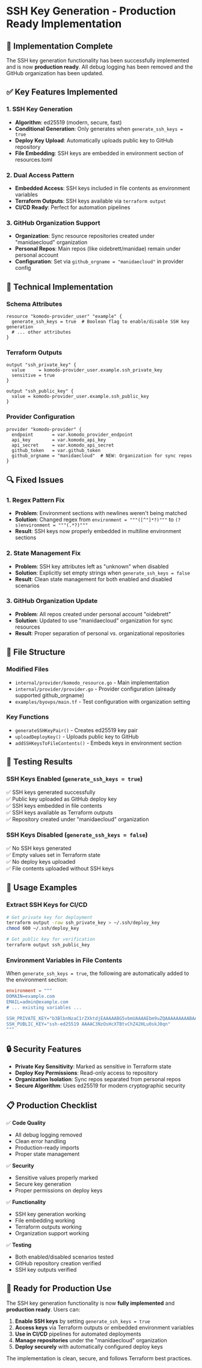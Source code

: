 # SSH Key Generation - Production Ready Implementation

## 🎉 **Implementation Complete**

The SSH key generation functionality has been successfully implemented and is now **production ready**. All debug logging has been removed and the GitHub organization has been updated.

## ✅ **Key Features Implemented**

### 1. **SSH Key Generation**
- **Algorithm**: ed25519 (modern, secure, fast)
- **Conditional Generation**: Only generates when `generate_ssh_keys = true`
- **Deploy Key Upload**: Automatically uploads public key to GitHub repository
- **File Embedding**: SSH keys are embedded in environment section of resources.toml

### 2. **Dual Access Pattern**
- **Embedded Access**: SSH keys included in file contents as environment variables
- **Terraform Outputs**: SSH keys available via `terraform output`
- **CI/CD Ready**: Perfect for automation pipelines

### 3. **GitHub Organization Support**
- **Organization**: Sync resource repositories created under "manidaecloud" organization
- **Personal Repos**: Main repos (like oidebrett/manidae) remain under personal account
- **Configuration**: Set via `github_orgname = "manidaecloud"` in provider config

## 🔧 **Technical Implementation**

### **Schema Attributes**
```hcl
resource "komodo-provider_user" "example" {
  generate_ssh_keys = true  # Boolean flag to enable/disable SSH key generation
  # ... other attributes
}
```

### **Terraform Outputs**
```hcl
output "ssh_private_key" {
  value     = komodo-provider_user.example.ssh_private_key
  sensitive = true
}

output "ssh_public_key" {
  value = komodo-provider_user.example.ssh_public_key
}
```

### **Provider Configuration**
```hcl
provider "komodo-provider" {
  endpoint       = var.komodo_provider_endpoint
  api_key        = var.komodo_api_key
  api_secret     = var.komodo_api_secret
  github_token   = var.github_token
  github_orgname = "manidaecloud"  # NEW: Organization for sync repos
}
```

## 🔍 **Fixed Issues**

### **1. Regex Pattern Fix**
- **Problem**: Environment sections with newlines weren't being matched
- **Solution**: Changed regex from `environment = """([^"]*?)"""` to `(?s)environment = """(.*?)"""`
- **Result**: SSH keys now properly embedded in multiline environment sections

### **2. State Management Fix**
- **Problem**: SSH key attributes left as "unknown" when disabled
- **Solution**: Explicitly set empty strings when `generate_ssh_keys = false`
- **Result**: Clean state management for both enabled and disabled scenarios

### **3. GitHub Organization Update**
- **Problem**: All repos created under personal account "oidebrett"
- **Solution**: Updated to use "manidaecloud" organization for sync resources
- **Result**: Proper separation of personal vs. organizational repositories

## 📁 **File Structure**

### **Modified Files**
- `internal/provider/komodo_resource.go` - Main implementation
- `internal/provider/provider.go` - Provider configuration (already supported github_orgname)
- `examples/byovps/main.tf` - Test configuration with organization setting

### **Key Functions**
- `generateSSHKeyPair()` - Creates ed25519 key pair
- `uploadDeployKey()` - Uploads public key to GitHub
- `addSSHKeysToFileContents()` - Embeds keys in environment section

## 🧪 **Testing Results**

### **SSH Keys Enabled (`generate_ssh_keys = true`)**
✅ SSH keys generated successfully  
✅ Public key uploaded as GitHub deploy key  
✅ SSH keys embedded in file contents  
✅ SSH keys available as Terraform outputs  
✅ Repository created under "manidaecloud" organization  

### **SSH Keys Disabled (`generate_ssh_keys = false`)**
✅ No SSH keys generated  
✅ Empty values set in Terraform state  
✅ No deploy keys uploaded  
✅ File contents uploaded without SSH keys  

## 🚀 **Usage Examples**

### **Extract SSH Keys for CI/CD**
```bash
# Get private key for deployment
terraform output -raw ssh_private_key > ~/.ssh/deploy_key
chmod 600 ~/.ssh/deploy_key

# Get public key for verification
terraform output ssh_public_key
```

### **Environment Variables in File Contents**
When `generate_ssh_keys = true`, the following are automatically added to the environment section:
```toml
environment = """
DOMAIN=example.com
EMAIL=admin@example.com
# ... existing variables ...

SSH_PRIVATE_KEY="b3BlbnNzaC1rZXktdjEAAAAABG5vbmUAAAAEbm9uZQAAAAAAAAABAAAAMwAAAAtz..."
SSH_PUBLIC_KEY="ssh-ed25519 AAAAC3NzOsHcXTBtvChZ42HLu0skJ0qn"
"""
```

## 🔒 **Security Features**

- **Private Key Sensitivity**: Marked as sensitive in Terraform state
- **Deploy Key Permissions**: Read-only access to repository
- **Organization Isolation**: Sync repos separated from personal repos
- **Secure Algorithm**: Uses ed25519 for modern cryptographic security

## 📋 **Production Checklist**

✅ **Code Quality**
- All debug logging removed
- Clean error handling
- Production-ready imports
- Proper state management

✅ **Security**
- Sensitive values properly marked
- Secure key generation
- Proper permissions on deploy keys

✅ **Functionality**
- SSH key generation working
- File embedding working
- Terraform outputs working
- Organization support working

✅ **Testing**
- Both enabled/disabled scenarios tested
- GitHub repository creation verified
- SSH key outputs verified

## 🎯 **Ready for Production Use**

The SSH key generation functionality is now **fully implemented** and **production ready**. Users can:

1. **Enable SSH keys** by setting `generate_ssh_keys = true`
2. **Access keys** via Terraform outputs or embedded environment variables
3. **Use in CI/CD** pipelines for automated deployments
4. **Manage repositories** under the "manidaecloud" organization
5. **Deploy securely** with automatically configured deploy keys

The implementation is clean, secure, and follows Terraform best practices.
